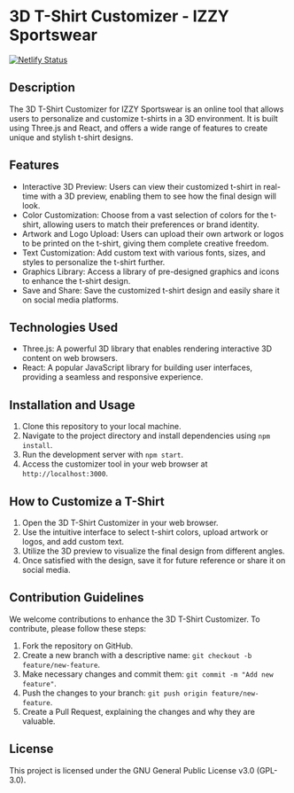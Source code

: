 # 3D T-Shirt Customizer - IZZY Sportswear

[![Netlify Status](https://api.netlify.com/api/v1/badges/f686acdf-507f-4ea2-860c-d67160f327a0/deploy-status)](https://app.netlify.com/sites/izzy3d/deploys)

## Description
The 3D T-Shirt Customizer for IZZY Sportswear is an online tool that allows users to personalize and customize t-shirts in a 3D environment. It is built using Three.js and React, and offers a wide range of features to create unique and stylish t-shirt designs.

## Features
- Interactive 3D Preview: Users can view their customized t-shirt in real-time with a 3D preview, enabling them to see how the final design will look.
- Color Customization: Choose from a vast selection of colors for the t-shirt, allowing users to match their preferences or brand identity.
- Artwork and Logo Upload: Users can upload their own artwork or logos to be printed on the t-shirt, giving them complete creative freedom.
- Text Customization: Add custom text with various fonts, sizes, and styles to personalize the t-shirt further.
- Graphics Library: Access a library of pre-designed graphics and icons to enhance the t-shirt design.
- Save and Share: Save the customized t-shirt design and easily share it on social media platforms.

## Technologies Used
- Three.js: A powerful 3D library that enables rendering interactive 3D content on web browsers.
- React: A popular JavaScript library for building user interfaces, providing a seamless and responsive experience.

## Installation and Usage
1. Clone this repository to your local machine.
2. Navigate to the project directory and install dependencies using `npm install`.
3. Run the development server with `npm start`.
4. Access the customizer tool in your web browser at `http://localhost:3000`.

## How to Customize a T-Shirt
1. Open the 3D T-Shirt Customizer in your web browser.
2. Use the intuitive interface to select t-shirt colors, upload artwork or logos, and add custom text.
3. Utilize the 3D preview to visualize the final design from different angles.
4. Once satisfied with the design, save it for future reference or share it on social media.

## Contribution Guidelines
We welcome contributions to enhance the 3D T-Shirt Customizer. To contribute, please follow these steps:

1. Fork the repository on GitHub.
2. Create a new branch with a descriptive name: `git checkout -b feature/new-feature`.
3. Make necessary changes and commit them: `git commit -m "Add new feature"`.
4. Push the changes to your branch: `git push origin feature/new-feature`.
5. Create a Pull Request, explaining the changes and why they are valuable.

## License
This project is licensed under the GNU General Public License v3.0 (GPL-3.0).


